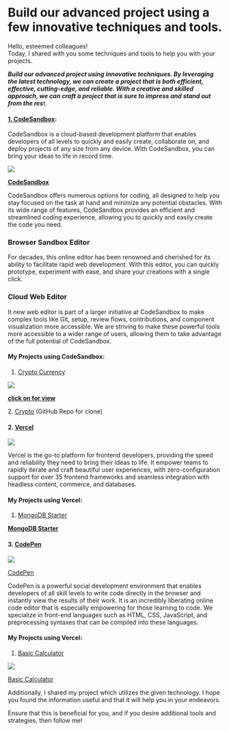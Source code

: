 # Build our advanced project using a few innovative techniques and tools.

Hello, esteemed colleagues!   
Today, I shared with you some techniques and tools to help you with your projects.

***Build our advanced project using innovative techniques. By leveraging the latest technology, we can create a project that is both efficient, effective, cutting-edge, and reliable. With a creative and skilled approach, we can craft a project that is sure to impress and stand out from the res***t.

#### [**1\. CodeSandbox**](https://codesandbox.io/?from-app=1)**:**

CodeSandbox is a cloud-based development platform that enables developers of all levels to quickly and easily create, collaborate on, and deploy projects of any size from any device. With CodeSandbox, you can bring your ideas to life in record time.

![](https://cdn.hashnode.com/res/hashnode/image/upload/v1671949049077/9j6AYZPko.png)

[**CodeSandbox**](https://codesandbox.io/?from-app=1)

CodeSandbox offers numerous options for coding, all designed to help you stay focused on the task at hand and minimize any potential obstacles. With its wide range of features, CodeSandbox provides an efficient and streamlined coding experience, allowing you to quickly and easily create the code you need.

### Browser Sandbox Editor

For decades, this online editor has been renowned and cherished for its ability to facilitate rapid web development. With this editor, you can quickly prototype, experiment with ease, and share your creations with a single click.

### Cloud Web Editor

It new web editor is part of a larger initiative at CodeSandbox to make complex tools like Git, setup, review flows, contributions, and component visualization more accessible. We are striving to make these powerful tools more accessible to a wider range of users, allowing them to take advantage of the full potential of CodeSandbox.

#### My Projects using CodeSandbox:

1.  [Crypto Currency](https://codesandbox.io/p/github/Ajay-Dhangar/project_cryptoverse/draft/stupefied-shamir?file=%2Fsrc%2Fcomponents%2FNavbar.jsx&workspace=%257B%2522activeFileId%2522%253A%2522clbxf4xkz000l7pfs35a82spm%2522%252C%2522openFiles%2522%253A%255B%2522%252Fsrc%252FApp.js%2522%252C%2522%252Fsrc%252Fcomponents%252FNavbar.jsx%2522%255D%252C%2522sidebarPanel%2522%253A%2522GIT%2522%252C%2522gitSidebarPanel%2522%253A%2522COMMIT%2522%252C%2522spaces%2522%253A%257B%2522clbxf50lr001d356hfiyy8wmh%2522%253A%257B%2522key%2522%253A%2522clbxf50lr001d356hfiyy8wmh%2522%252C%2522name%2522%253A%2522Default%2522%252C%2522devtools%2522%253A%255B%257B%2522type%2522%253A%2522PREVIEW%2522%252C%2522taskId%2522%253A%2522start%2522%252C%2522port%2522%253A3000%252C%2522key%2522%253A%2522clbxf6n9900xp356hdhpv6qgs%2522%252C%2522isMinimized%2522%253Afalse%257D%252C%257B%2522type%2522%253A%2522TASK_LOG%2522%252C%2522taskId%2522%253A%2522start%2522%252C%2522key%2522%253A%2522clbxf6kke00uk356ht7ak4q9d%2522%252C%2522isMinimized%2522%253Afalse%257D%255D%257D%257D%252C%2522currentSpace%2522%253A%2522clbxf50lr001d356hfiyy8wmh%2522%252C%2522spacesOrder%2522%253A%255B%2522clbxf50lr001d356hfiyy8wmh%2522%255D%257D)

![](https://cdn.hashnode.com/res/hashnode/image/upload/v1671949050973/nhA29hhYz.png)

[**click on for view**](https://b54zde-3000.preview.csb.app/)

2\. [Crypto](https://github.com/Ajay-Dhangar/Crypto_Currency) (GitHub Repo for clone)

#### 2\. [Vercel](https://vercel.com/aj-zero-coding)

![](https://cdn.hashnode.com/res/hashnode/image/upload/v1671949052790/Vzkdj1aRu.png)

Vercel is the go-to platform for frontend developers, providing the speed and reliability they need to bring their ideas to life. It empower teams to rapidly iterate and craft beautiful user experiences, with zero-configuration support for over 35 frontend frameworks and seamless integration with headless content, commerce, and databases.

#### My Projects using Vercel:

1.  [MongoDB Starter](https://github.com/Ajay-Dhangar/mongodb-starter)

[**MongoDB Starter**](https://github.com/Ajay-Dhangar/mongodb-starter)

#### 3\. [CodePen](https://codepen.io/trending)

![](https://cdn.hashnode.com/res/hashnode/image/upload/v1671949054632/NXZLDutll.png)

[CodePen](https://codepen.io/trending)

CodePen is a powerful social development environment that enables developers of all skill levels to write code directly in the browser and instantly view the results of their work. It is an incredibly liberating online code editor that is especially empowering for those learning to code. We specialize in front-end languages such as HTML, CSS, JavaScript, and preprocessing syntaxes that can be compiled into these languages.

#### My Projects using Vercel:

1.  [Basic Calculator](https://codepen.io/ajay-dhangar/pen/vYjvOqp)

![](https://cdn.hashnode.com/res/hashnode/image/upload/v1671949056831/wEI3l3xR3.png)

[Basic Calculator](https://codepen.io/ajay-dhangar/pen/vYjvOqp)

Additionally, I shared my project which utilizes the given technology. I hope you found the information useful and that it will help you in your endeavors.

Ensure that this is beneficial for you, and if you desire additional tools and strategies, then follow me!